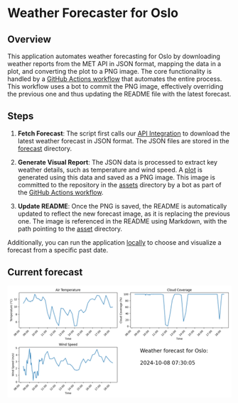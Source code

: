 # Weather Forecaster for Oslo

## Overview
This application automates weather forecasting for Oslo by downloading weather reports from the MET API in JSON format, mapping the data in a plot, and converting the plot to a PNG image. The core functionality is handled by a [GitHub Actions workflow](.github/workflows/weather-forecaster.yml) that automates the entire process. This workflow uses a bot to commit the PNG image, effectively overriding the previous one and thus updating the README file with the latest forecast.

## Steps

1. **Fetch Forecast**: The script first calls our [API Integration](api.py) to download  the latest weather forecast in JSON format. The JSON files are stored in the [forecast](forecasts) directory.

2. **Generate Visual Report**: The JSON data is processed to extract key weather details, such as temperature and wind speed. A [plot](plotter.py) is generated using this data and saved as a PNG image. This image is committed to the repository in the [assets](assets) directory by a bot as part of the [GitHub Actions workflow](.github/workflows/weather-forecaster.yml).

3. **Update README**:  Once the PNG is saved, the README is automatically updated to reflect the new forecast image, as it is replacing the previous one. The image is referenced in the README using Markdown, with the path pointing to the [asset](assets) directory.

Additionally, you can run the application [locally](local.py) to choose and visualize a forecast from a specific past date.

## Current forecast
![screenshot](assets/forecast.png)
